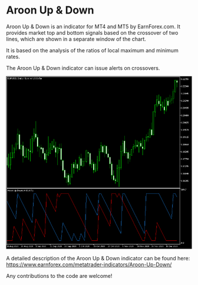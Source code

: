 # Aroon Up & Down

Aroon Up & Down is an indicator for MT4 and MT5 by EarnForex.com. It provides market top and bottom signals based on the crossover of two lines, which are shown in a separate window of the chart.

It is based on the analysis of the ratios of local maximum and minimum rates.

The Aroon Up & Down indicator can issue alerts on crossovers.

![3rd Generation Moving Average - an example chart with fast (red) and slow (blue) moving averages loaded](https://github.com/EarnForex/Aroon-Up-Down/blob/main/README_Images/aroon-up-and-down-indicator-for-mt4-mt5.png)

A detailed description of the Aroon Up & Down indicator can be found here:
https://www.earnforex.com/metatrader-indicators/Aroon-Up-Down/

Any contributions to the code are welcome!
